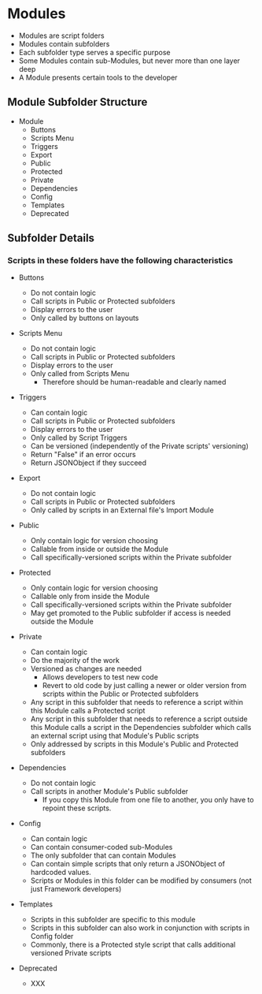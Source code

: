 # Modules
- Modules are script folders
- Modules contain subfolders
- Each subfolder type serves a specific purpose
- Some Modules contain sub-Modules, but never more than one layer deep
- A Module presents certain tools to the developer

## Module Subfolder Structure

- Module
  - Buttons
  - Scripts Menu
  - Triggers
  - Export
  - Public
  - Protected
  - Private
  - Dependencies
  - Config
  - Templates
  - Deprecated 

## Subfolder Details

### Scripts in these folders have the following characteristics

- Buttons
  - Do not contain logic
  - Call scripts in Public or Protected subfolders
  - Display errors to the user
  - Only called by buttons on layouts

- Scripts Menu
  - Do not contain logic
  - Call scripts in Public or Protected subfolders
  - Display errors to the user
  - Only called from Scripts Menu
    - Therefore should be human-readable and clearly named 


- Triggers
  - Can contain logic
  - Call scripts in Public or Protected subfolders
  - Display errors to the user
  - Only called by Script Triggers
  - Can be versioned (independently of the Private scripts' versioning)
  - Return "False" if an error occurs
  - Return JSONObject if they succeed

- Export
  - Do not contain logic
  - Call scripts in Public or Protected subfolders
  - Only called by scripts in an External file's Import Module

- Public
  - Only contain logic for version choosing
  - Callable from inside or outside the Module
  - Call specifically-versioned scripts within the Private subfolder 

- Protected
  - Only contain logic for version choosing
  - Callable only from inside the Module
  - Call specifically-versioned scripts within the Private subfolder
  - May get promoted to the Public subfolder if access is needed outside the Module

- Private
  - Can contain logic
  - Do the majority of the work
  - Versioned as changes are needed
    - Allows developers to test new code
    - Revert to old code by just calling a newer or older version from scripts within the Public or Protected subfolders
  - Any script in this subfolder that needs to reference a script within this Module calls a Protected script
  - Any script in this subfolder that needs to reference a script outside this Module calls a script in the Dependencies subfolder which calls an external script using that Module's Public scripts
  - Only addressed by scripts in this Module's Public and Protected subfolders

- Dependencies
  - Do not contain logic
  - Call scripts in another Module's Public subfolder
    - If you copy this Module from one file to another, you only have to repoint these scripts.

- Config
  - Can contain logic
  - Can contain consumer-coded sub-Modules
  - The only subfolder that can contain Modules
  - Can contain simple scripts that only return a JSONObject of hardcoded values.
  - Scripts or Modules in this folder can be modified by consumers (not just Framework developers)

- Templates
  - Scripts in this subfolder are specific to this module
  - Scripts in this subfolder can also work in conjunction with scripts in Config folder
  - Commonly, there is a Protected style script that calls additional versioned Private scripts

- Deprecated
  - XXX

